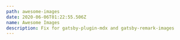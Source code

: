 ```yaml
---
path: awesome-images
date: 2020-06-06T01:22:55.506Z
name: Awesome Images
description: Fix for gatsby-plugin-mdx and gatsby-remark-images
---
```

